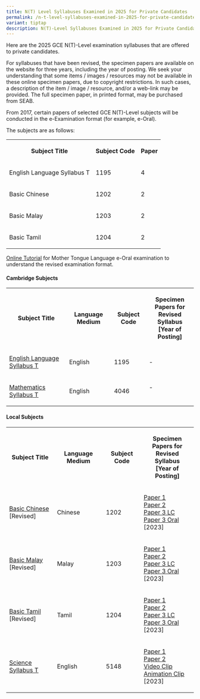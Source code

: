 ```yaml
---
title: N(T) Level Syllabuses Examined in 2025 for Private Candidates
permalink: /n-t-level-syllabuses-examined-in-2025-for-private-candidates/
variant: tiptap
description: N(T)-Level Syllabuses Examined in 2025 for Private Candidates
---
```

<p>Here are the 2025 GCE N(T)-Level examination syllabuses that are offered
to private candidates.</p>
<p>For syllabuses that have been revised, the specimen papers are available
on the website for three years, including the year of posting. We seek
your understanding that some items / images / resources may not be available
in these online specimen papers, due to copyright restrictions. In such
cases, a description of the item / image / resource, and/or a web-link
may be provided. The full specimen paper, in printed format, may be purchased
from SEAB.</p>
<p>From 2017, certain papers of selected GCE N(T)-Level subjects will be
conducted in the e-Examination format (for example, e-Oral).</p>
<p>The subjects are as follows:</p>
<table style="minWidth: 75px">
<colgroup>
<col>
<col>
<col>
</colgroup>
<tbody>
<tr>
<th rowspan="1" colspan="1">
<p>Subject Title</p>
</th>
<th rowspan="1" colspan="1">
<p>Subject Code</p>
</th>
<th rowspan="1" colspan="1">
<p>Paper</p>
</th>
</tr>
<tr>
<td rowspan="1" colspan="1">
<p>English Language Syllabus T</p>
</td>
<td rowspan="1" colspan="1">
<p>1195</p>
</td>
<td rowspan="1" colspan="1">
<p>4</p>
</td>
</tr>
<tr>
<td rowspan="1" colspan="1">
<p>Basic Chinese</p>
</td>
<td rowspan="1" colspan="1">
<p>1202</p>
</td>
<td rowspan="1" colspan="1">
<p>2</p>
</td>
</tr>
<tr>
<td rowspan="1" colspan="1">
<p>Basic Malay</p>
</td>
<td rowspan="1" colspan="1">
<p>1203</p>
</td>
<td rowspan="1" colspan="1">
<p>2</p>
</td>
</tr>
<tr>
<td rowspan="1" colspan="1">
<p>Basic Tamil</p>
</td>
<td rowspan="1" colspan="1">
<p>1204</p>
</td>
<td rowspan="1" colspan="1">
<p>2</p>
</td>
</tr>
</tbody>
</table>
<p><a href="https://www.seab.gov.sg/pages/e-Oral-Examination-Guide-for-Candidate/story_html5.html" rel="noopener noreferrer nofollow" target="_blank"><u>Online Tutorial</u></a> for
Mother Tongue Language e-Oral examination to understand the revised examination
format.</p>
<h4><strong>Cambridge Subjects</strong></h4>
<table style="minWidth: 100px">
<colgroup>
<col>
<col>
<col>
<col>
</colgroup>
<tbody>
<tr>
<th rowspan="1" colspan="1">
<p>Subject Title</p>
</th>
<th rowspan="1" colspan="1">
<p>Language Medium</p>
</th>
<th rowspan="1" colspan="1">
<p>Subject Code</p>
</th>
<th rowspan="1" colspan="1">
<p>Specimen Papers for
<br>Revised Syllabus
<br>[Year of Posting]</p>
</th>
</tr>
<tr>
<td rowspan="1" colspan="1">
<p><a href="https://www.seab.gov.sg/docs/default-source/national-examinations/syllabus/nlevel/2025/1195_y25_sy_final.pdf?sfvrsn=6aa72757_2" rel="noopener noreferrer nofollow" target="_blank"><u>English Language Syllabus T</u></a>
</p>
</td>
<td rowspan="1" colspan="1">
<p>English</p>
</td>
<td rowspan="1" colspan="1">
<p>1195</p>
</td>
<td rowspan="1" colspan="1">
<p>-</p>
</td>
</tr>
<tr>
<td rowspan="1" colspan="1">
<p><a href="https://www.seab.gov.sg/docs/default-source/national-examinations/syllabus/nlevel/2025/4046_y25_sy.pdf?sfvrsn=667f659c_2" rel="noopener noreferrer nofollow" target="_blank"><u>Mathematics Syllabus T</u></a>
</p>
</td>
<td rowspan="1" colspan="1">
<p>English</p>
</td>
<td rowspan="1" colspan="1">
<p>4046</p>
</td>
<td rowspan="1" colspan="1">
<p>-
<br>
<br>
</p>
</td>
</tr>
</tbody>
</table>
<h4><strong>Local Subjects</strong></h4>
<table style="minWidth: 100px">
<colgroup>
<col>
<col>
<col>
<col>
</colgroup>
<tbody>
<tr>
<th rowspan="1" colspan="1">
<p>Subject Title</p>
</th>
<th rowspan="1" colspan="1">
<p>Language Medium</p>
</th>
<th rowspan="1" colspan="1">
<p>Subject Code</p>
</th>
<th rowspan="1" colspan="1">
<p>Specimen Papers for
<br>Revised Syllabus
<br>[Year of Posting]</p>
</th>
</tr>
<tr>
<td rowspan="1" colspan="1">
<p><a href="https://www.seab.gov.sg/docs/default-source/national-examinations/syllabus/nlevel/2025/1202_y25_sy.pdf?sfvrsn=8029b838_2" rel="noopener noreferrer nofollow" target="_blank"><u>Basic Chinese</u></a>
<br>[Revised]</p>
</td>
<td rowspan="1" colspan="1">
<p>Chinese</p>
</td>
<td rowspan="1" colspan="1">
<p>1202</p>
</td>
<td rowspan="1" colspan="1">
<p><a href="https://www.seab.gov.sg/docs/default-source/national-examinations/syllabus/nlevel/2025/1202_y25_sp1.pdf?sfvrsn=71769e1c_2" rel="noopener noreferrer nofollow" target="_blank"><u>Paper 1</u></a>
<br><a href="https://www.seab.gov.sg/docs/default-source/national-examinations/syllabus/nlevel/2025/1202_y25_sp2.pdf?sfvrsn=7c75462d_2" rel="noopener noreferrer nofollow" target="_blank"><u>Paper 2</u></a>
<br><a href="https://www.seab.gov.sg/docs/default-source/national-examinations/syllabus/nlevel/2025/1202_y25_sp3lc.pdf?sfvrsn=ca02d286_2" rel="noopener noreferrer nofollow" target="_blank"><u>Paper 3 LC</u></a>
<br><a href="https://www.seab.gov.sg/docs/default-source/national-examinations/syllabus/nlevel/2025/1202_y25_sp3oral.pdf?sfvrsn=ed132ac3_2" rel="noopener noreferrer nofollow" target="_blank"><u>Paper 3 Oral</u></a>
<br>[2023]</p>
</td>
</tr>
<tr>
<td rowspan="1" colspan="1">
<p><a href="https://www.seab.gov.sg/docs/default-source/national-examinations/syllabus/nlevel/2025/1203_y25_sy.pdf?sfvrsn=944b77e5_2" rel="noopener noreferrer nofollow" target="_blank"><u>Basic Malay</u></a>
<br>[Revised]</p>
</td>
<td rowspan="1" colspan="1">
<p>Malay</p>
</td>
<td rowspan="1" colspan="1">
<p>1203</p>
</td>
<td rowspan="1" colspan="1">
<p><a href="https://www.seab.gov.sg/docs/default-source/national-examinations/syllabus/nlevel/2025/1203_y25_sp1.pdf?sfvrsn=3c738995_2" rel="noopener noreferrer nofollow" target="_blank"><u>Paper 1</u></a>
<br><a href="https://www.seab.gov.sg/docs/default-source/national-examinations/syllabus/nlevel/2025/1203_y25_sp2.pdf?sfvrsn=6c5a4f2a_2" rel="noopener noreferrer nofollow" target="_blank"><u>Paper 2</u></a>
<br><a href="https://www.seab.gov.sg/docs/default-source/national-examinations/syllabus/nlevel/2025/1203_y25_sp3lc.pdf?sfvrsn=bafa3efa_2" rel="noopener noreferrer nofollow" target="_blank"><u>Paper 3&nbsp;LC</u></a>
<br><a href="https://www.seab.gov.sg/docs/default-source/national-examinations/syllabus/nlevel/2025/1203_y25_sp3oral.pdf?sfvrsn=4ad4238a_2" rel="noopener noreferrer nofollow" target="_blank"><u>Paper 3 Oral</u></a>
<br>[2023]</p>
</td>
</tr>
<tr>
<td rowspan="1" colspan="1">
<p><a href="https://www.seab.gov.sg/docs/default-source/national-examinations/syllabus/nlevel/2025/1204_y25_sy.pdf" rel="noopener noreferrer nofollow" target="_blank"><u>Basic Tamil</u></a>
<br>[Revised]</p>
</td>
<td rowspan="1" colspan="1">
<p>Tamil</p>
</td>
<td rowspan="1" colspan="1">
<p>1204</p>
</td>
<td rowspan="1" colspan="1">
<p><a href="https://www.seab.gov.sg/docs/default-source/national-examinations/syllabus/nlevel/2025/1204_y25_sp1.pdf" rel="noopener noreferrer nofollow" target="_blank"><u>Paper 1</u></a>
<br><a href="https://www.seab.gov.sg/docs/default-source/national-examinations/syllabus/nlevel/2025/1204_y25_sp2.pdf" rel="noopener noreferrer nofollow" target="_blank"><u>Paper 2</u></a>
<br><a href="https://www.seab.gov.sg/docs/default-source/national-examinations/syllabus/nlevel/2025/1204_y25_sp3lc.pdf" rel="noopener noreferrer nofollow" target="_blank"><u>Paper 3 LC</u></a>
<br><a href="https://www.seab.gov.sg/docs/default-source/national-examinations/syllabus/nlevel/2025/1204_y25_sporal.pdf" rel="noopener noreferrer nofollow" target="_blank"><u>Paper 3 Oral</u></a>
<br>[2023]</p>
</td>
</tr>
<tr>
<td rowspan="1" colspan="1">
<p><a href="https://www.seab.gov.sg/docs/default-source/national-examinations/syllabus/nlevel/2025/5148_y25_sy.pdf?sfvrsn=5fde0abc_2" rel="noopener noreferrer nofollow" target="_blank"><u>Science Syllabus T</u></a>
</p>
</td>
<td rowspan="1" colspan="1">
<p>English</p>
</td>
<td rowspan="1" colspan="1">
<p>5148</p>
</td>
<td rowspan="1" colspan="1">
<p><a href="https://www.seab.gov.sg/docs/default-source/national-examinations/syllabus/nlevel/2024syllabus/5148_y24_sp_1.pdf" rel="noopener noreferrer nofollow" target="_blank"><u>Paper 1</u></a>
<br><a href="https://www.seab.gov.sg/docs/default-source/national-examinations/syllabus/nlevel/2024syllabus/5148_y24_sp_2.pdf" rel="noopener noreferrer nofollow" target="_blank"><u>Paper 2</u></a>
<br><a href="https://www.seab.gov.sg/docs/default-source/national-examinations/syllabus/nlevel/2025/5148_y24_p1_video.mp4?sfvrsn=6345892b_2" rel="noopener noreferrer nofollow" target="_blank"><u>Video Clip</u></a>
<br><a href="https://www.seab.gov.sg/docs/default-source/national-examinations/syllabus/nlevel/2025/5148_y24_p1_animation.mp4?sfvrsn=10366dc_2" rel="noopener noreferrer nofollow" target="_blank"><u>Animation Clip</u></a>
<br>[2023]</p>
</td>
</tr>
</tbody>
</table>
<p></p>